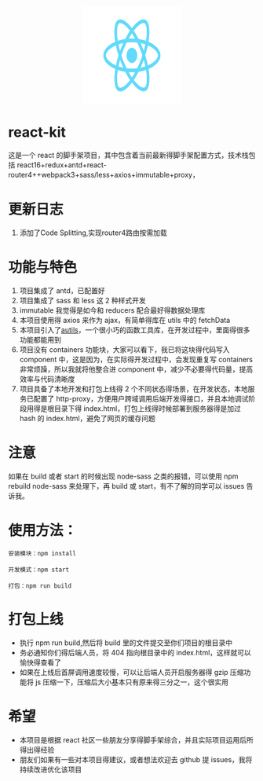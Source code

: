<div  align="center">   
  <img  width = "200" height = "200" src="./src/images/logo.svg" align=center />
</div>

# react-kit

这是一个 react 的脚手架项目，其中包含着当前最新得脚手架配置方式，技术栈包括 react16+redux+antd+react-router4++webpack3+sass/less+axios+immutable+proxy，

# 更新日志

1. 添加了Code Splitting,实现router4路由按需加载

# 功能与特色

1. 项目集成了 antd，已配置好
2. 项目集成了 sass 和 less 这 2 种样式开发
3. immutable 我觉得是如今和 reducers 配合最好得数据处理库
4. 本项目使用得 axios 来作为 ajax，有简单得库在 utils 中的 fetchData
5. 本项目引入了[autils](https://github.com/zhangkun-Jser/autils)，一个很小巧的函数工具库，在开发过程中，里面得很多功能都能用到
6. 项目没有 containers 功能块，大家可以看下，我已将这块得代码写入 component 中，这是因为，在实际得开发过程中，会发现重复写 containers 非常烦躁，所以我就将他整合进 component 中，减少不必要得代码量，提高效率与代码清晰度
7. 项目具备了本地开发和打包上线得 2 个不同状态得场景，在开发状态，本地服务已配置了 http-proxy，方便用户跨域调用后端开发得接口，并且本地调试阶段用得是根目录下得 index.html，打包上线得时候部署到服务器得是加过 hash 的 index.html，避免了网页的缓存问题

# 注意

如果在 build 或者 start 的时候出现 node-sass 之类的报错，可以使用 npm rebuild node-sass 来处理下，再 build 或 start，有不了解的同学可以 issues 告诉我。

# 使用方法：

    安装模块：npm install  

    开发模式：npm start  

    打包：npm run build

# 打包上线

* 执行 npm run build,然后将 build 里的文件提交至你们项目的根目录中
* 务必通知你们得后端人员，将 404 指向根目录中的 index.html，这样就可以愉快得查看了
* 如果在上线后首屏调用速度较慢，可以让后端人员开启服务器得 gzip 压缩功能将 js 压缩一下，压缩后大小基本只有原来得三分之一，这个很实用

# 希望

* 本项目是根据 react 社区一些朋友分享得脚手架综合，并且实际项目运用后所得出得经验
* 朋友们如果有一些对本项目得建议，或者想法欢迎去 github 提 issues，我将持续改进优化该项目
